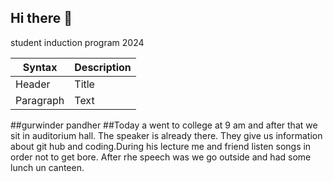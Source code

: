 ## Hi there 👋
student induction program 2024         

| Syntax | Description |
| ----------- | ----------- |
| Header | Title |
| Paragraph | Text |

##gurwinder pandher
##Today a went to college at 9 am and after that we sit in auditorium hall. The speaker is already there. They give us information about git hub and coding.During his lecture me and friend listen  songs in order not to get bore. After rhe speech was we go outside and had some  lunch un canteen. 
